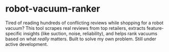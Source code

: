 # robot-vacuum-ranker
Tired of reading hundreds of conflicting reviews while shopping for a robot vacuum?   This tool scrapes real reviews from top retailers, extracts feature-specific insights (like suction, noise, reliability), and helps rank vacuums based on what *really* matters.  Built to solve my own problem. Still under active development.
